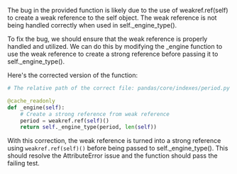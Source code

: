 The bug in the provided function is likely due to the use of weakref.ref(self) to create a weak reference to the self object. The weak reference is not being handled correctly when used in self._engine_type().

To fix the bug, we should ensure that the weak reference is properly handled and utilized. We can do this by modifying the _engine function to use the weak reference to create a strong reference before passing it to self._engine_type(). 

Here's the corrected version of the function:

```python
# The relative path of the correct file: pandas/core/indexes/period.py

@cache_readonly
def _engine(self):
    # Create a strong reference from weak reference
    period = weakref.ref(self)()
    return self._engine_type(period, len(self))
```

With this correction, the weak reference is turned into a strong reference using `weakref.ref(self)()` before being passed to self._engine_type(). This should resolve the AttributeError issue and the function should pass the failing test.